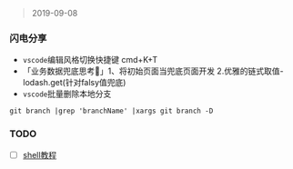 >2019-09-08
### 闪电分享
- `vscode`编辑风格切换快捷键 cmd+K+T
- 「业务数据兜底思考🤔」1、将初始页面当兜底页面开发 2.优雅的链式取值-lodash.get(针对falsy值兜底)
- `vscode`批量删除本地分支
``` #Bash
git branch |grep 'branchName' |xargs git branch -D
```


### TODO
- [ ] [shell教程](https://www.runoob.com/linux/linux-shell-basic-operators.html)
